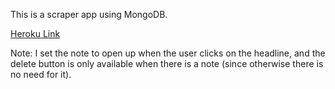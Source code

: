 This is a scraper app using MongoDB.

[Heroku Link](https://floating-dawn-22962.herokuapp.com/)

Note: I set the note to open up when the user clicks on the headline, and the delete button is only available when there is a note (since otherwise there is no need for it).
